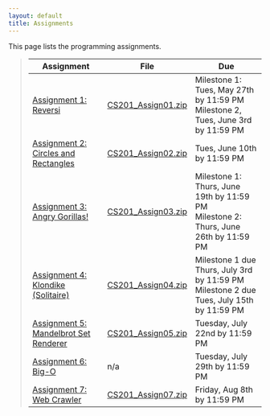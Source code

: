 ```yaml
---
layout: default
title: Assignments
---
```


This page lists the programming assignments.

> Assignment | File | Due
> ---------- | ---- | ---
> [Assignment 1: Reversi](assign01.html) | [CS201\_Assign01.zip](CS201_Assign01.zip) | Milestone 1: Tues, May 27th by 11:59 PM <br> Milestone 2, Tues, June 3rd by 11:59 PM
> [Assignment 2: Circles and Rectangles](assign02.html) | [CS201\_Assign02.zip](CS201_Assign02.zip) | Tues, June 10th by 11:59 PM
> [Assignment 3: Angry Gorillas!](assign03.html) | [CS201\_Assign03.zip](CS201_Assign03.zip) | Milestone 1: Thurs, June 19th by 11:59 PM <br> Milestone 2: Thurs, June 26th by 11:59 PM
> [Assignment 4: Klondike (Solitaire)](assign04.html) | [CS201\_Assign04.zip](CS201_Assign04.zip) | Milestone 1 due Thurs, July 3rd by 11:59 PM <br> Milestone 2 due Tues, July 15th by 11:59 PM
> [Assignment 5: Mandelbrot Set Renderer](assign05.html) | [CS201\_Assign05.zip](CS201_Assign05.zip) | Tuesday, July 22nd by 11:59 PM
> [Assignment 6: Big-O](assign06.html) | n/a | Tuesday, July 29th by 11:59 PM
> [Assignment 7: Web Crawler](assign07.html) | [CS201\_Assign07.zip](CS201_Assign07.zip) | Friday, Aug 8th by 11:59 PM
